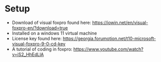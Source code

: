 # Setup

- Download of visual foxpro found here: https://iowin.net/en/visual-foxpro-en/?download=true
- Installed on a windows 11 virtual machine
- License key found here: https://georgia.forumotion.net/t10-microsoft-visual-foxpro-9-0-cd-key
- A tutorial of coding in foxpro: https://www.youtube.com/watch?v=iS2_HhEdLlA
